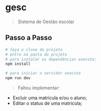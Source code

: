# gesc

> Sistema de Gestão escolar

## Passo a Passo

``` bash
# faça o clone do projeto
# entre na pasta do projeto
# para instalar as dependências execute:
npm install

# para iniciar o servidor execute
npm run dev

```

> Faltou implementar:
- Excluir uma matricula e/ou o aluno;
- Editar o status de uma matricula;
